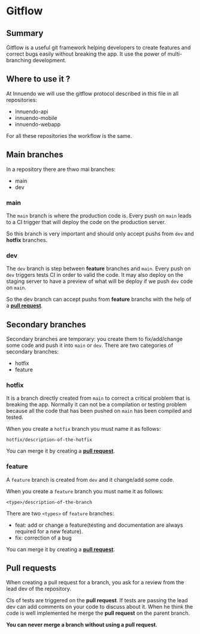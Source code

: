 # Gitflow 

## Summary 
Gitflow is a useful git framework helping developers to create features and correct bugs easily without breaking the app. It use the power of multi-branching development.

## Where to use it ?
At Innuendo we will use the gitflow protocol described in this file in  all repositories:
- innuendo-api
- innuendo-mobile
- innuendo-webapp

For all these repositories the workflow is the same.

## Main branches
In a repository there are thwo mai branches:

- main
- dev

### main
The `main` branch is where the production code is. Every push on `main` leads to a CI trigger that will deploy the code on the production server.

So this branch is very important and should only accept pushs from `dev` and **hotfix** branches.

### dev
The `dev` branch is step between **feature** branches and `main`. Every push on `dev` triggers tests CI in order to valid the code. It may also deploy on the staging server to have a preview of what will be deploy if we push `dev` code on `main`.

So the dev branch can accept pushs from **feature** branchs with the help of a [**pull request**](#pull-requests).

## Secondary branches
Secondary branches are temporary: you create them to fix/add/change some code and push it into `main` or `dev`.
There are two categories of secondary branches:

- hotfix
- feature

### hotfix
It is a branch directly created from `main` to correct a critical problem that is breaking the app. Normally it can not be a compilation or testing problem because all the code that has been pushed on `main` has been compiled and tested.

When you create a `hotfix` branch you must name it as follows:
```
hotfix/description-of-the-hotfix
```

You can merge it by creating a [**pull request**](#pull-requests).

### feature
A `feature` branch is created from `dev` and it change/add some code.

When you create a `feature` branch you must name it as follows:
```
<type>/description-of-the-branch
```

There are two `<types>` of `feature` branches:

- feat: add or change a feature(testing and documentation are always required for a new feature).
- fix: correction of a bug

You can merge it by creating a [**pull request**](#pull-requests).


## Pull requests
When creating a pull request for a branch, you ask for a review from the lead dev of the repository.

CIs of tests are triggered on the **pull request**. If tests are passing the lead dev can add comments on your code to discuss about it. When he think the code is well implemented he merge the **pull request** on the parent branch.

**You can never merge a branch without using a pull request**.